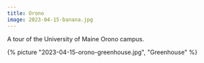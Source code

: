 ```yaml
---
title: Orono
image: 2023-04-15-banana.jpg
---
```


A tour of the University of Maine Orono campus.

<!--more-->

{% picture "2023-04-15-orono-greenhouse.jpg", "Greenhouse" %}
